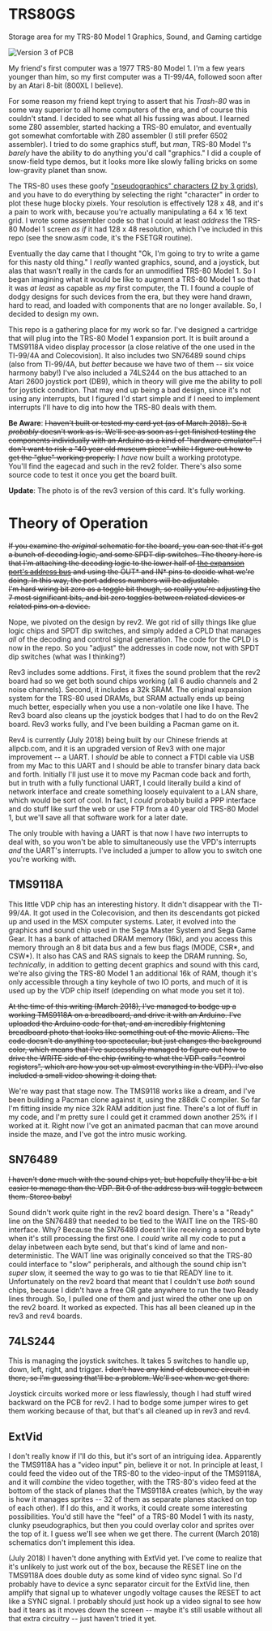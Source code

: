 # TRS80GS
Storage area for my TRS-80 Model 1 Graphics, Sound, and Gaming cartidge

![Version 3 of PCB](/img/TRS80GS_Version_3.jpg?raw=true "Version 3 of PCB")


My friend's first computer was a 1977 TRS-80 Model 1.  I'm a few years younger than him, so my first computer was a TI-99/4A, 
followed soon after by an Atari 8-bit (800XL I believe).

For some reason my friend kept trying to assert that his *Trash-80* was in some way superior to all home computers of the era, 
and of course this couldn't stand.  I decided to see what all his fussing was about.  I learned some Z80 assembler, 
started hacking a TRS-80 emulator, and eventually got somewhat comfortable with Z80 assembler (I still prefer 6502 assembler).  I 
tried to do some graphics stuff, but *man*, TRS-80 Model 1's *barely* have the ability to do anything you'd call "graphics." 
I did a couple of snow-field type demos, but it looks more like slowly falling bricks on some low-gravity planet than snow.

The TRS-80 uses these goofy ["pseudographics" characters (2 by 3 grids)](https://www.classic-computers.org.nz/system-80/manuals_tm3_page33.jpg), 
and you have to do everything by selecting the right "character" in order to plot these huge blocky pixels.  Your resolution is effectively 128 x 48, and 
it's a pain to work with, because you're actually manipulating a 64 x 16 text grid.  I wrote some assembler code so that I could at least *address* 
the TRS-80 Model 1 screen *as if* it had 128 x 48 resolution, which I've included in this repo (see the snow.asm code, it's the FSETGR routine).

Eventually the day came that I thought "Ok, I'm going to try to write a game for this nasty old thing."  I *really* wanted 
graphics, sound, and a joystick, but alas that wasn't really in the cards for an unmodified TRS-80 Model 1.  So I began 
imagining what it would be like to augment a TRS-80 Model 1 so that it was *at least* as capable as *my* first computer, the 
TI.  I found a couple of dodgy designs for such devices from the era, but they were hand drawn, hard to read, and loaded with 
components that are no longer available.  So, I decided to design my own.

This repo is a gathering place for my work so far.  I've designed a cartridge that will plug into the TRS-80 Model 1 expansion 
port.  It is built around a TMS9118A video display processor (a close relative of the one used in the TI-99/4A and Colecovision).
It also includes two SN76489 sound chips (also from TI-99/4A, but *better* because we have two of them -- six voice harmony baby!)
I've also included a 74LS244 on the bus attached to an Atari 2600 joystick port (DB9), which in theory will give me the 
ability to poll for joystick condition.  That may end up being a bad design, since it's not using any interrupts, but I 
figured I'd start simple and if I need to implement interrupts I'll have to dig into how the TRS-80 deals with them.

**Be Aware**:  ~~I haven't built or tested my card yet (as of March 2018).  So it *probably* doesn't work as is.  We'll see as soon as 
I get finished testing the components individually with an Arduino as a kind of "hardware emulator".  I don't want to risk a 
"40 year old museum piece" while I figure out how to get the "glue" working properly.~~  I *have* now built a working prototype.  
You'll find the eagecad and such in the rev2 folder.  There's also some source code to test it once you get the board built.  

**Update**:  The photo is of the rev3 version of this card.  It's fully working.

Theory of Operation
===================

~~If you examine the *original* schematic for the board, you can see that it's got a bunch of decoding logic, and some SPDT dip switches.  The theory here 
is that I'm attaching the decoding logic to the lower half of [the expansion port's address bus](http://www.classiccmp.org/cpmarchives/trs80/mirrors/kjsl/www.kjsl.com/trs80/mod1intern.html) 
and using the OUT* and IN* pins to decide what we're doing.  In this way, the port address numbers will be adjustable.  
I'm hard wiring bit zero as a toggle bit though, so really you're adjusting the 7 most significant bits, and bit zero toggles 
between related devices or related pins on a device.~~

Nope, we pivoted on the design by rev2.  We got rid of silly things like glue logic chips and SPDT dip switches, and simply added 
a CPLD that manages *all* of the decoding and control signal generation.  The code for the CPLD is now in the repo.  So you 
"adjust" the addresses in code now, not with SPDT dip switches (what was I thinking?)

Rev3 includes some addtions.  First, it fixes the sound problem that the rev2 board had so we get both sound chips working (all 6 audio channels and 2 noise channels).  Second, it includes
a 32k SRAM.  The original expansion system for the TRS-80 used DRAMs, but SRAM actually ends up being much better, especially when you use a non-volatile one like I have.  The Rev3 board 
also cleans up the joystick bodges that I had to do on the Rev2 board.  Rev3 works fully, and I've been building a Pacman game on it.

Rev4 is currently (July 2018) being built by our Chinese friends at allpcb.com, and it is an upgraded version of Rev3 with one major improvement -- a UART.  I *should* be able to connect a 
FTDI cable via USB from my Mac to this UART and I should be able to transfer binary data back and forth.  Initially I'll just use it to move my Pacman code back and forth, but in 
truth with a fully functional UART, I could literally build a kind of network interface and create something loosely equivalent to a LAN share, which would be sort of cool.  In fact,
I *could* probably build a PPP interface and do stuff like surf the web or use FTP from a 40 year old TRS-80 Model 1, but we'll save all that software work for a later date.

The only trouble with having a UART is that now I have *two* interrupts to deal with, so you won't be able to simultaneously use the VPD's interrupts *and* the UART's interrupts.  I've included
a jumper to allow you to switch one you're working with.

TMS9118A
--------
This little VDP chip has an interesting history.  It didn't disappear with the TI-99/4A.  It got used in the Colecovision, and
then its descendants got picked up and used in the MSX computer systems.  Later, it evolved into the graphics and sound chip
used in the Sega Master System and Sega Game Gear.  It has a bank of attached DRAM memory (16k), and you access this memory through
an 8 bit data bus and a few bus flags (MODE, CSR*, and CSW*).  It also has CAS and RAS signals to keep the DRAM running.  So, *technically*, in addition to getting decent graphics and 
sound with this card, we're also giving the TRS-80 Model 1 an additional 16k of RAM, though it's only accessible through a 
tiny keyhole of two IO ports, and much of it is used up by the VDP chip itself (depending on what mode you set it to).

~~At the time of this writing (March 2018), I've managed to bodge up a working TMS9118A on a breadboard, and drive it with an 
Arduino.  I've uploaded the Arduino code for that, and an incredibly frightening breadboard photo that looks like something out of 
the movie Aliens.  The code doesn't do anything too spectacular, but just changes the background color, which means that 
I've successfully managed to figure out how to drive the WRITE side of the chip (writing to what the VDP calls "control 
registers", which are how you set up almost everything in the VDP).  I've also included a small video showing it doing that.~~

We're way past that stage now.  The TMS9118 works like a dream, and I've been building a Pacman clone against it, using the z88dk C compiler.  So far I'm fitting inside my nice 32k RAM addition
just fine.  There's a lot of fluff in my code, and I'm pretty sure I could get it crammed down another 25% if I worked at it.  Right now I've got an animated pacman that can move around inside
the maze, and I've got the intro music working.

SN76489
-------
~~I haven't done much with the sound chips yet, but hopefully they'll be a bit easier to manage than the VDP.  Bit 0 of the 
address bus will toggle between them.  Stereo baby!~~

Sound didn't work quite right in the rev2 board design.  There's a "Ready" line on the SN76489 that needed to be tied to the WAIT line on the TRS-80 interface.  Why?  Because the SN76489 doesn't
like receiving a second byte when it's still processing the first one.  I *could* write all my code to put a delay inbetween each byte send, but that's kind of lame and non-deterministic.  The
WAIT line was originally conceived so that the TRS-80 could interface to "slow" peripherals, and although the sound chip isn't *super* slow, it seemed the way to go was to tie that READY line 
to it.  Unfortunately on the rev2 board that meant that I couldn't use *both* sound chips, because I didn't have a free OR gate anywhere to run the two Ready lines through.  So, I pulled one of them
and just wired the other one up on the rev2 board.  It worked as expected.  This has all been cleaned up in the rev3 and rev4 boards.

74LS244
-------
This is managing the joystick switches.  It takes 5 switches to handle up, down, left, right, and trigger.  ~~I don't have any
kind of debounce circuit in there, so I'm guessing that'll be a problem.  We'll see when we get there.~~

Joystick circuits worked more or less flawlessly, though I had stuff wired backward on the PCB for rev2.  I had to bodge some jumper wires to get them working because of that, but that's all cleaned 
up in rev3 and rev4.



ExtVid
------
I don't really know if I'll do this, but it's sort of an intriguing idea.  Apparently the TMS9118A has a "video input" pin, 
believe it or not.  In principle at least, I could feed the video out of the TRS-80 to the video-input of the TMS9118A, and it
will *combine* the video together, with the TRS-80's video feed at the bottom of the stack of planes that the TMS9118A creates (which, 
by the way is how it manages sprites -- 32 of them as separate planes stacked on top of each other).  If I do this, and it 
works, it could create some interesting possibilities.  You'd still have the "feel" of a TRS-80 Model 1 with its nasty, clunky
pseudographics, but then you could overlay color and sprites over the top of it.  I guess we'll see when we get there.  The 
current (March 2018) schematics don't implement this idea.

(July 2018) I haven't done anything with ExtVid yet.  I've come to realize that it's unlikely to just work out of the box, because the 
RESET line on the TMS9118A does double duty as some kind of video sync signal.  So I'd probably have to device a sync separator 
circuit for the ExtVid line, then amplify that signal up to whatever ungodly voltage causes the RESET to act like a SYNC signal.  I probably should just
hook up a video signal to see how bad it tears as it moves down the screen -- maybe it's still usable without all that extra circuitry -- just haven't 
tried it yet.
